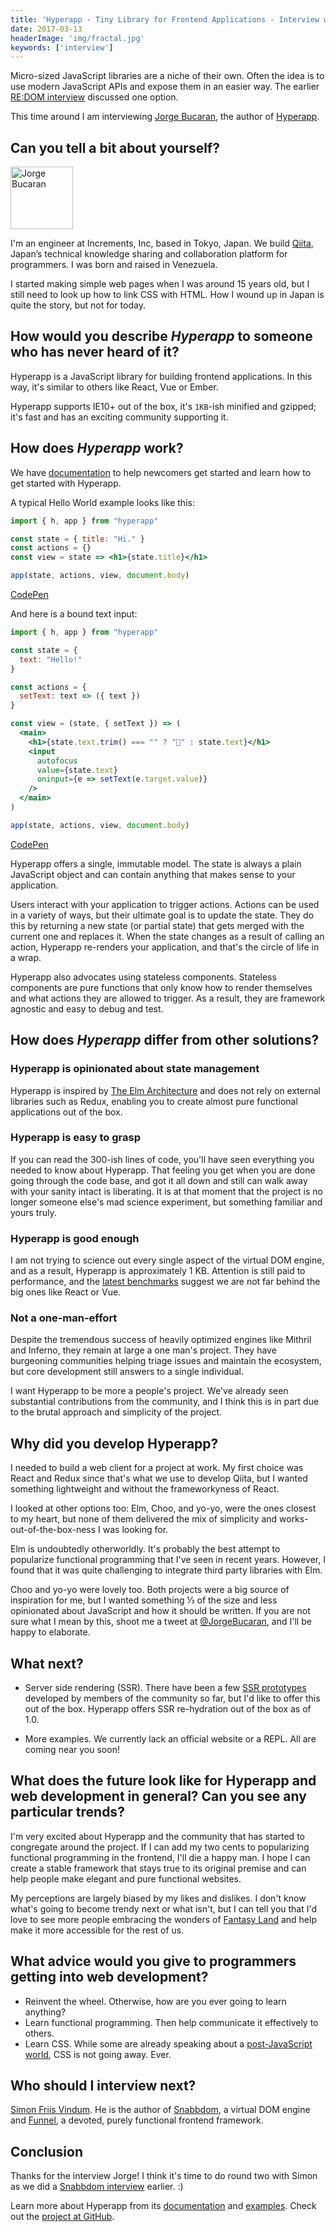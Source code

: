 ```yaml
---
title: 'Hyperapp - Tiny Library for Frontend Applications - Interview with Jorge Bucaran'
date: 2017-03-13
headerImage: 'img/fractal.jpg'
keywords: ['interview']
---
```


Micro-sized JavaScript libraries are a niche of their own. Often the idea is to use modern JavaScript APIs and expose them in an easier way. The earlier [RE:DOM interview](/blog/redom-interview) discussed one option.

This time around I am interviewing [Jorge Bucaran](https://twitter.com/JorgeBucaran), the author of [Hyperapp](https://github.com/hyperapp/hyperapp).

## Can you tell a bit about yourself?

<p>
<span class="author">
  <img src="https://www.gravatar.com/avatar/1823e8f81a08dbbdd59a19382c5c5af9?s=200" alt="Jorge Bucaran" class="author" width="100" height="100" />
</span>

I'm an engineer at Increments, Inc, based in Tokyo, Japan. We build [Qiita](https://qiita.com/), Japan’s technical knowledge sharing and collaboration platform for programmers. I was born and raised in Venezuela.

</p>

I started making simple web pages when I was around 15 years old, but I still need to look up how to link CSS with HTML. How I wound up in Japan is quite the story, but not for today.

## How would you describe _Hyperapp_ to someone who has never heard of it?

Hyperapp is a JavaScript library for building frontend applications. In this way, it's similar to others like React, Vue or Ember.

Hyperapp supports IE10+ out of the box, it's `1KB`-ish minified and gzipped; it's fast and has an exciting community supporting it.

## How does _Hyperapp_ work?

We have [documentation](https://hyperapp.js.org/) to help newcomers get started and learn how to get started with Hyperapp.

A typical Hello World example looks like this:

```jsx
import { h, app } from "hyperapp"

const state = { title: "Hi." }
const actions = {}
const view = state => <h1>{state.title}</h1>

app(state, actions, view, document.body)
```

[CodePen](https://codepen.io/hyperapp/pen/Qdwpxy?editors=0010)

And here is a bound text input:

```jsx
import { h, app } from "hyperapp"

const state = {
  text: "Hello!"
}

const actions = {
  setText: text => ({ text })
}

const view = (state, { setText }) => (
  <main>
    <h1>{state.text.trim() === "" ? "🤯" : state.text}</h1>
    <input
      autofocus
      value={state.text}
      oninput={e => setText(e.target.value)}
    />
  </main>
)

app(state, actions, view, document.body)
```

[CodePen](https://codepen.io/hyperapp/pen/qRMEGX?editors=1010)

Hyperapp offers a single, immutable model. The state is always a plain JavaScript object and can contain anything that makes sense to your application.

Users interact with your application to trigger actions. Actions can be used in a variety of ways, but their ultimate goal is to update the state. They do this by returning a new state (or partial state) that gets merged with the current one and replaces it. When the state changes as a result of calling an action, Hyperapp re-renders your application, and that's the circle of life in a wrap.

Hyperapp also advocates using stateless components. Stateless components are pure functions that only know how to render themselves and what actions they are allowed to trigger. As a result, they are framework agnostic and easy to debug and test.

## How does _Hyperapp_ differ from other solutions?

### Hyperapp is opinionated about state management

Hyperapp is inspired by [The Elm Architecture](https://guide.elm-lang.org/architecture/) and does not rely on external libraries such as Redux, enabling you to create almost pure functional applications out of the box.

### Hyperapp is easy to grasp

If you can read the 300-ish lines of code, you'll have seen everything you needed to know about Hyperapp. That feeling you get when you are done going through the code base, and got it all down and still can walk away with your sanity intact is liberating. It is at that moment that the project is no longer someone else's mad science experiment, but something familiar and yours truly.

### Hyperapp is good enough

I am not trying to science out every single aspect of the virtual DOM engine, and as a result, Hyperapp is approximately 1 KB. Attention is still paid to performance, and the [latest benchmarks](https://github.com/hyperapp/hyperapp/issues/499) suggest we are not far behind the big ones like React or Vue.

### Not a one-man-effort

Despite the tremendous success of heavily optimized engines like Mithril and Inferno, they remain at large a one man's project. They have burgeoning communities helping triage issues and maintain the ecosystem, but core development still answers to a single individual.

I want Hyperapp to be more a people's project. We've already seen substantial contributions from the community, and I think this is in part due to the brutal approach and simplicity of the project.

## Why did you develop Hyperapp?

I needed to build a web client for a project at work. My first choice was React and Redux since that's what we use to develop Qiita, but I wanted something lightweight and without the frameworkyness of React.

I looked at other options too: Elm, Choo, and yo-yo, were the ones closest to my heart, but none of them delivered the mix of simplicity and works-out-of-the-box-ness I was looking for.

Elm is undoubtedly otherworldly. It's probably the best attempt to popularize functional programming that I've seen in recent years. However, I found that it was quite challenging to integrate third party libraries with Elm.

Choo and yo-yo were lovely too. Both projects were a big source of inspiration for me, but I wanted something ⅓ of the size and less opinionated about JavaScript and how it should be written. If you are not sure what I mean by this, shoot me a tweet at [@JorgeBucaran](https://twitter.com/JorgeBucaran), and I'll be happy to elaborate.

## What next?

* Server side rendering (SSR). There have been a few [SSR prototypes](https://github.com/hyperapp/hyperapp/pull/28) developed by members of the community so far, but I'd like to offer this out of the box. Hyperapp offers SSR re-hydration out of the box as of 1.0.

* More examples. We currently lack an official website or a REPL. All are coming near you soon!

## What does the future look like for Hyperapp and web development in general? Can you see any particular trends?

I'm very excited about Hyperapp and the community that has started to congregate around the project. If I can add my two cents to popularizing functional programming in the frontend, I'll die a happy man. I hope I can create a stable framework that stays true to its original premise and can help people make elegant and pure functional websites.

My perceptions are largely biased by my likes and dislikes. I don't know what's going to become trendy next or what isn't, but I can tell you that I'd love to see more people embracing the wonders of [Fantasy Land](https://github.com/fantasyland/fantasy-land) and help make it more accessible for the rest of us.

## What advice would you give to programmers getting into web development?

* Reinvent the wheel. Otherwise, how are you ever going to learn anything?
* Learn functional programming. Then help communicate it effectively to others.
* Learn CSS. While some are already speaking about a [post-JavaScript world](https://developers.slashdot.org/story/17/03/04/0042218/douglas-crockford-envisions-a-post-javascript-world), CSS is not going away. Ever.

## Who should I interview next?

[Simon Friis Vindum](https://github.com/paldepind). He is the author of [Snabbdom](https://github.com/snabbdom/snabbdom), a virtual DOM engine and [Funnel](https://github.com/Funkia/funnel), a devoted, purely functional frontend framework.

## Conclusion

Thanks for the interview Jorge! I think it's time to do round two with Simon as we did a [Snabbdom interview](/blog/snabbdom-interview) earlier. :)

Learn more about Hyperapp from its [documentation](https://hyperapp.js.org/) and [examples](https://codepen.io/hyperapp/). Check out the [project at GitHub](https://github.com/hyperapp/hyperapp).
